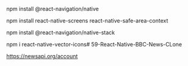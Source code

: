 npm install @react-navigation/native

npm install react-native-screens react-native-safe-area-context

npm install @react-navigation/native-stack

npm i react-native-vector-icons# 59-React-Native-BBC-News-CLone

https://newsapi.org/account